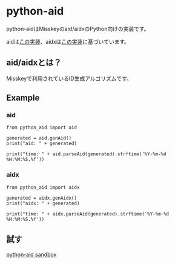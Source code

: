 # python-aid
python-aidはMisskeyのaid/aidxのPython向けの実装です。

aidは[この実装](https://github.com/misskey-dev/misskey/blob/c1514ce91dc08481a092a789ee37da546cdb4583/packages/backend/src/misc/id/aid.ts)、aidxは[この実装](https://github.com/misskey-dev/misskey/blob/c1514ce91dc08481a092a789ee37da546cdb4583/packages/backend/src/misc/id/aidx.ts)に基づいています。

## aid/aidxとは？
Misskeyで利用されているID生成アルゴリズムです。

## Example
### aid
```
from python_aid import aid

generated = aid.genAid()
print("aid: " + generated)

print("time: " + aid.parseAid(generated).strftime('%Y-%m-%d %H:%M:%S.%f'))
```
### aidx
```
from python_aid import aidx

generated = aidx.genAidx()
print("aidx: " + generated)

print("time: " + aidx.parseAid(generated).strftime('%Y-%m-%d %H:%M:%S.%f'))
```
## 試す
[python-aid sandbox](https://codepiece.pages.dev/?state=N4Igxg9gJgpiBcIBmAnCBbABABwJ4BcALCAOwH0BDASykyvWwhX02qgA8AdE7gcxhIwUFfDFoBeVjXYA6fiQCC0gBQBKbthRUS%2BZZxBt28TPswBqTPKEix6niU3bd%2B%2FPRjHTFwzOwUUAZxglDmUrYVEoVRl%2FfBQkV3QYZQByAFIATQBaVPRs2lSACXhUgFligGUZVKRk1VUQABoQXzAAawp%2BfwQAbWaCYhJMthAAXSb8P358BBAYqAgAV2mm%2BYB3EgAbCAooLvhukYBfIA%3D%3D)